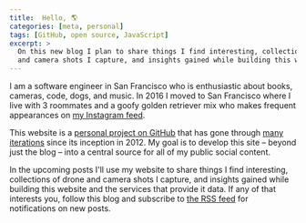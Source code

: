 ```yaml
---
title:  Hello, 🌎
categories: [meta, personal]
tags: [GitHub, open source, JavaScript]
excerpt: >
  On this new blog I plan to share things I find interesting, collections of drone
  and camera shots I capture, and insights gained while building this website.
---
```


<span class="text-drop-cap">I</span> am a software engineer in San Francisco who is enthusiastic about books, cameras, code, dogs, and music. In 2016 I moved to San Francisco where I live with 3 roommates and a goofy golden retriever mix who makes frequent appearances on [my Instagram feed](https://instagram.com/c1v0/).

This website is a [personal project on GitHub](https://github.com/chrisvogt/www) that has gone through [many iterations](https://web.archive.org/web/*/chrisvogt.me) since its inception in 2012. My goal is to develop this site – beyond just the blog – into a central source for all of my public social content.

In the upcoming posts I'll use my website to share things I find interesting, collections of drone and camera shots I capture, and insights gained while building this website and the services that provide it data. If any of that interests you, follow this blog and subscribe to [the RSS feed](/feed.xml) for notifications on new posts.

